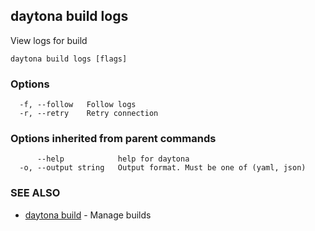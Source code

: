 ## daytona build logs

View logs for build

```
daytona build logs [flags]
```

### Options

```
  -f, --follow   Follow logs
  -r, --retry    Retry connection
```

### Options inherited from parent commands

```
      --help            help for daytona
  -o, --output string   Output format. Must be one of (yaml, json)
```

### SEE ALSO

* [daytona build](daytona_build.md)	 - Manage builds


